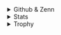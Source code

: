 <details><summary>Github & Zenn</summary><div>

  ### Github & Zenn
<p align="left">
  <a href="https://github.com/y-sa2shi">
    <img height="20" src="https://komarev.com/ghpvc/?username=y-sa2shi" />
  </a>
  <a href="https://github.com/y-sa2shi">
    <img height="20" src="https://img.shields.io/github/followers/y-sa2shi?label=follow&logo=github&style=flat" />
  </a>
  <a href="https://zenn.dev/keichan_15">
    <img height="20" src="https://badgen.org/img/zenn/y_satoshi/articles?style=plastic" />
  </a>
</p>

</div></details>

<details><summary>Stats</summary><div>
  
  ### Stats
![](http://github-profile-summary-cards.vercel.app/api/cards/profile-details?username=y-sa2shi&theme=nord_dark)
![](http://github-profile-summary-cards.vercel.app/api/cards/repos-per-language?username=y-sa2shi&theme=nord_dark)
![](http://github-profile-summary-cards.vercel.app/api/cards/most-commit-language?username=y-sa2shi&theme=nord_dark)
![](http://github-profile-summary-cards.vercel.app/api/cards/stats?username=y-sa2shi&theme=nord_dark)
![](http://github-profile-summary-cards.vercel.app/api/cards/productive-time?username=y-sa2shi&theme=nord_dark&utcOffset=9)

</div></details>

<details><summary>Trophy</summary><div>

### Trophy

![trophy](https://github-profile-trophy.vercel.app/?username=y-sa2shi&theme=nord)

</div></details>
